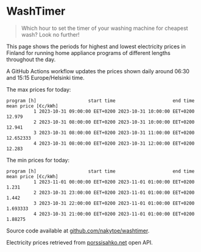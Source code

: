 
# WashTimer

> Which hour to set the timer of your washing machine for cheapest wash? Look no further!

This page shows the periods for highest and lowest electricity prices in Finland 
for running home appliance programs of different lengths throughout the day. 

A GitHub Actions workflow updates the prices shown daily around 06:30 and 15:15 Europe/Helsinki time.

The max prices for today:

	program [h]                   start time                     end time mean price [€c/kWh]
	          1 2023-10-31 09:00:00 EET+0200 2023-10-31 10:00:00 EET+0200              12.979
	          2 2023-10-31 08:00:00 EET+0200 2023-10-31 10:00:00 EET+0200              12.941
	          3 2023-10-31 08:00:00 EET+0200 2023-10-31 11:00:00 EET+0200           12.652333
	          4 2023-10-31 08:00:00 EET+0200 2023-10-31 12:00:00 EET+0200              12.283

The min prices for today:

	program [h]                   start time                     end time mean price [€c/kWh]
	          1 2023-11-01 00:00:00 EET+0200 2023-11-01 01:00:00 EET+0200               1.231
	          2 2023-10-31 23:00:00 EET+0200 2023-11-01 01:00:00 EET+0200               1.442
	          3 2023-10-31 22:00:00 EET+0200 2023-11-01 01:00:00 EET+0200            1.693333
	          4 2023-10-31 21:00:00 EET+0200 2023-11-01 01:00:00 EET+0200             1.88275


Source code available at [github.com/nakytoe/washtimer](https://github.com/nakytoe/washtimer).

Electricity prices retrieved from [porssisahko.net](https://porssisahko.net/api) open API.
